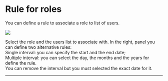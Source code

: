 # Rule for roles

You can define a rule to associate a role to list of users.

![](http://4wsplatform.org/wp-content/plugins../../uploads/media/copiadiplatformmanual_part3/image22.png)

Select the role and the users list to associate with. In the right, panel you can define two alternative rules:  
Single interval: you can specify the start and the end date;  
Multiple interval: you can select the day, the months and the years for define the rule.  
You can remove the interval but you must selected the exact date for it.

---



